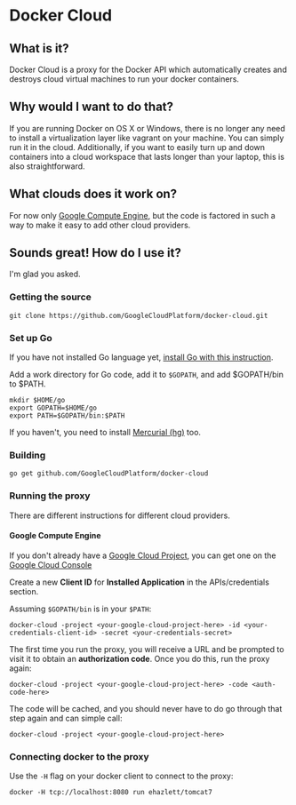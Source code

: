 Docker Cloud
============

What is it?
------------
Docker Cloud is a proxy for the Docker API which automatically creates and destroys cloud virtual machines to run
your docker containers.

Why would I want to do that?
------------
If you are running Docker on OS X or Windows, there is no longer any need to install a virtualization layer like
vagrant on your machine.  You can simply run it in the cloud.  Additionally, if you want to easily turn up and
down containers into a cloud workspace that lasts longer than your laptop, this is also straightforward.

What clouds does it work on?
------------
For now only [Google Compute Engine](https://cloud.google.com/products/compute-engine), but the code
is factored in such a way to make it easy to add other cloud providers.

Sounds great!  How do I use it?
------------
I'm glad you asked.
### Getting the source ###
```
git clone https://github.com/GoogleCloudPlatform/docker-cloud.git
```

### Set up Go ###
If you have not installed Go language yet, [install Go with this instruction](http://golang.org/doc/install).

Add a work directory for Go code, add it to `$GOPATH`, and add $GOPATH/bin to $PATH.

```
mkdir $HOME/go
export GOPATH=$HOME/go
export PATH=$GOPATH/bin:$PATH
```

If you haven't, you need to install [Mercurial (hg)](http://mercurial.selenic.com/) too.

### Building ###

```
go get github.com/GoogleCloudPlatform/docker-cloud
```

### Running the proxy ###
There are different instructions for different cloud providers.

#### Google Compute Engine ####
If you don't already have a [Google Cloud Project](http://cloud.google.com), you can get one on the [Google Cloud Console](http://cloud.google.com/console)

Create a new **Client ID** for **Installed Application** in the APIs/credentials section.

Assuming `$GOPATH/bin` is in your `$PATH`:
```
docker-cloud -project <your-google-cloud-project-here> -id <your-credentials-client-id> -secret <your-credentials-secret>
```

The first time you run the proxy, you will receive a URL and be prompted to visit it to obtain an
**authorization code**.  Once you do this, run the proxy again:

```
docker-cloud -project <your-google-cloud-project-here> -code <auth-code-here>
```

The code will be cached, and you should never have to do go through that step again and can simple call:

```
docker-cloud -project <your-google-cloud-project-here>
```

### Connecting docker to the proxy ###
Use the `-H` flag on your docker client to connect to the proxy:
```
docker -H tcp://localhost:8080 run ehazlett/tomcat7
```

